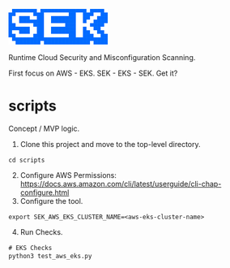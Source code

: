 ![sek](images/sek.png)

Runtime Cloud Security and Misconfiguration Scanning.

First focus on AWS - EKS. SEK - EKS - SEK. Get it?

# scripts
Concept / MVP logic.

1. Clone this project and move to the top-level directory.
```
cd scripts
```
2. Configure AWS Permissions: https://docs.aws.amazon.com/cli/latest/userguide/cli-chap-configure.html
3. Configure the tool.
```
export SEK_AWS_EKS_CLUSTER_NAME=<aws-eks-cluster-name>
```
4. Run Checks.
```
# EKS Checks
python3 test_aws_eks.py
```
